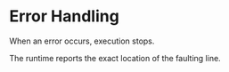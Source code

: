 # Error Handling #

When an error occurs, execution stops.

The runtime reports the exact location of the faulting line.
